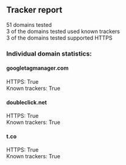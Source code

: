 ## Tracker report
51 domains tested <br>
3 of the domains tested used known trackers <br>
3 of the domains tested supported HTTPS <br>


### Individual domain statistics: 


#### googletagmanager.com
HTTPS: True
<br>Known trackers: True


#### doubleclick.net
HTTPS: True
<br>Known trackers: True


#### t.co
HTTPS: True
<br>Known trackers: True